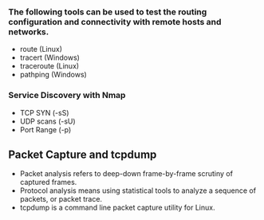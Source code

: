 ### The following tools can be used to test the routing configuration and connectivity with remote hosts and networks.

 - route (Linux)
 - tracert (Windows)
 - traceroute (Linux)
 - pathping (Windows)

### Service Discovery with Nmap

 - TCP SYN (-sS)
 - UDP scans (-sU)
 - Port Range (-p)

## Packet Capture and tcpdump

 - Packet analysis refers to deep-down frame-by-frame scrutiny of captured frames.
 - Protocol analysis means using statistical tools to analyze a sequence of packets, or packet trace.
 - tcpdump is a command line packet capture utility for Linux.
